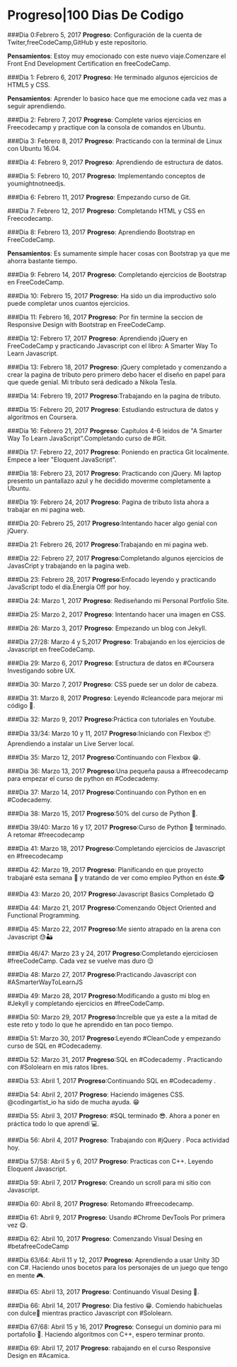 # Progreso|100 Dias  De Codigo

###Dia 0:Febrero 5, 2017
**Progreso**: Configuración de la cuenta de Twiter,freeCodeCamp,GitHub y este repositorio.
 
 
**Pensamientos**: Estoy muy emocionado con este nuevo viaje.Comenzare el Front End Development Certification en freeCodeCamp.

###Dia 1: Febrero 6, 2017
**Progreso**: He terminado algunos ejercicios de HTML5 y CSS.

**Pensamientos**: Aprender lo basico hace que me emocione cada vez mas a seguir aprendiendo.

###Dia 2: Febrero 7, 2017
**Progreso**: Complete varios ejercicios en Freecodecamp y practique con la consola de comandos en Ubuntu.

###Dia 3: Febrero 8, 2017
**Progreso**: Practicando con la terminal de Linux con Ubuntu 16.04.

###Dia 4: Febrero 9, 2017
**Progreso**: Aprendiendo de estructura de datos.

###Dia 5: Febrero 10, 2017
**Progreso**: Implementando conceptos de youmightnotneedjs.

###Dia 6: Febrero 11, 2017
**Progreso**: Empezando curso de Git.

###Dia 7: Febrero 12, 2017
**Progreso**: Completando HTML y CSS en Freecodecamp.

###Dia 8: Febrero 13, 2017
**Progreso**: Aprendiendo Bootstrap en FreeCodeCamp.

**Pensamientos**: Es sumamente simple hacer cosas con Bootstrap ya que me ahorra bastante tiempo.

###Dia 9: Febrero 14, 2017
**Progreso**: Completando ejercicios de Bootstrap en FreeCodeCamp. 


###Dia 10: Febrero 15, 2017
**Progreso**: Ha sido un dia improductivo solo puede completar unos cuantos ejercicios.

###Dia 11: Febrero 16, 2017
**Progreso**: Por fin termine la seccion de Responsive Design  with Bootstrap en FreeCodeCamp.


###Dia 12: Febrero 17, 2017
**Progreso**: Aprendiendo jQuery en FreeCodeCamp y practicando Javascript con el libro: A Smarter Way To Learn Javascript.


###Dia 13: Febrero 18, 2017
**Progreso**: jQuery completado y comenzando a crear la pagina de tributo pero primero debo hacer el diseño en papel para que quede genial. Mi tributo será dedicado a Nikola Tesla.

###Dia 14: Febrero 19, 2017
**Progreso**:Trabajando en la pagina de tributo.


###Dia 15: Febrero 20, 2017
**Progreso**: Estudiando estructura de datos y algoritmos en Coursera.


###Día 16: Febrero 21, 2017
**Progreso**: Capítulos 4-6 leidos de "A Smarter Way To Learn JavaScript".Completando curso de #Git.


###Día 17: Febrero 22, 2017
**Progreso**: Poniendo en practica Git localmente. Empece a leer "Eloquent JavaScript".


###Dia 18: Febrero 23, 2017
**Progreso**: Practicando con jQuery. Mi laptop presento un pantallazo azul y he decidido moverme completamente a Ubuntu.


###Dia 19: Febrero 24, 2017
**Progreso**: Pagina de tributo lista ahora a trabajar en mi pagina web.


###Dia 20: Febrero 25, 2017
**Progreso**:Intentando hacer algo genial con jQuery.

###Dia 21: Febrero 26, 2017
**Progreso**:Trabajando en mi pagina web.

###Dia 22: Febrero 27, 2017
**Progreso**:Completando algunos ejercicios de JavasCript y trabajando en la pagina web.

###Dia 23: Febrero 28, 2017
**Progreso**:Enfocado leyendo y practicando JavaScript todo el día.Energía Off por hoy.

###Dia 24: Marzo 1, 2017
**Progreso**: Rediseñando mi Personal Portfolio Site.

###Dia 25: Marzo 2, 2017
**Progreso**: Intentando hacer una imagen en CSS.

###Dia 26: Marzo 3, 2017
**Progreso**: Empezando un blog con Jekyll.

###Dia 27/28: Marzo 4 y 5,2017
**Progreso**: Trabajando en los ejercicios de Javascript en freeCodeCamp.

###Dia 29: Marzo 6, 2017
**Progreso**: Estructura de datos en #Coursera Investigando sobre UX.

###Dia 30: Marzo 7, 2017
**Progreso**: CSS puede ser un dolor de cabeza.

###Dia 31: Marzo 8, 2017
**Progreso**: Leyendo #cleancode para mejorar mi código 🍝.


###Dia 32: Marzo 9, 2017
**Progreso**:Práctica con tutoriales en Youtube.

###Dia 33/34: Marzo 10 y 11, 2017
**Progreso**:Iniciando con Flexbox 📦
Aprendiendo a instalar un Live Server local.

###Dia 35: Marzo 12, 2017
**Progreso**:Continuando con Flexbox 😁.

###Dia 36: Marzo 13, 2017
**Progreso**:Una pequeña pausa a #freecodecamp para empezar el curso de python en #Codecademy.

###Dia 37: Marzo 14, 2017
**Progreso**:Continuando con Python en en #Codecademy.

###Dia 38: Marzo 15, 2017
**Progreso**:50% del curso de Python 🐍.

###Dia 39/40: Marzo 16 y 17, 2017
**Progreso**:Curso de Python 🐍 terminado. A retomar #freecodecamp 

###Dia 41: Marzo 18, 2017
**Progreso**:Completando ejercicios de Javascript en #freecodecamp

###Dia 42: Marzo 19, 2017
**Progreso**: Planificando en que proyecto trabajaré esta semana  🙆 y tratando de ver como empleo Python  en éste.🕵

###Dia 43: Marzo 20, 2017
**Progreso**:Javascript Basics Completado 😋

###Dia 44: Marzo 21, 2017
**Progreso**:Comenzando Object Oriented and Functional Programming.

###Dia 45: Marzo 22, 2017
**Progreso**:Me siento atrapado en la arena con Javascript 😓🏜

###Dia 46/47: Marzo 23 y 24, 2017
**Progreso**:Completando ejercicios​en #freeCodeCamp. Cada vez se vuelve mas duro 😌

###Dia 48: Marzo 27, 2017
**Progreso**:Practicando Javascript con #ASmarterWayToLearnJS

###Dia 49: Marzo 28, 2017
**Progreso**:Modificando a gusto mi blog en #Jekyll  y completando ejercicios en #freeCodeCamp.

###Dia 50: Marzo 29, 2017
**Progreso**:Increíble que ya este a la mitad de este reto y todo lo que he aprendido en tan poco tiempo.

###Dia 51: Marzo 30, 2017
**Progreso**:Leyendo #CleanCode y empezando curso de SQL en #Codecademy.

###Dia 52: Marzo 31, 2017
**Progreso**:SQL en #Codecademy .
Practicando con #Sololearn en mis ratos libres.

###Dia 53: Abril 1, 2017
**Progreso**:Continuando SQL en #Codecademy .


###Dia 54: Abril 2, 2017
**Progreso**: Haciendo imágenes CSS.
@codingartist_io ha sido de mucha ayuda. 😁

###Dia 55: Abril 3, 2017
**Progreso**: #SQL terminado 😎. Ahora a poner en práctica todo lo que aprendí 💻.

###Dia 56: Abril 4, 2017
**Progreso**: Trabajando con #jQuery .
Poca actividad hoy.

###Dia 57/58: Abril 5 y 6, 2017
**Progreso**: Practicas con C++.
Leyendo Eloquent Javascript.

###Dia 59: Abril 7, 2017
**Progreso**: Creando un scroll para mi sitio con Javascript.

###Dia 60: Abril 8, 2017
**Progreso**: Retomando #freecodecamp.

###Dia 61: Abril 9, 2017
**Progreso**: Usando #Chrome DevTools
Por primera vez 😋.

###Dia 62: Abril 10, 2017
**Progreso**: Comenzando Visual Desing en #betafreeCodeCamp

###Dia 63/64: Abril 11 y 12, 2017
**Progreso**: Aprendiendo a usar Unity 3D con C#.
Haciendo unos bocetos para los personajes de un juego que tengo en mente 🎮.

###Dia 65: Abril 13, 2017
**Progreso**: Continuando Visual Desing 📸.

###Dia 66: Abril 14, 2017
**Progreso**: Dia festivo 😁. Comiendo habichuelas con dulce🍵 mientras practico Javascript con #Sololearn.

###Dia 67/68: Abril 15 y 16, 2017
**Progreso**: Conseguí un dominio para mi portafolio 💼.
Haciendo algoritmos con C++, espero terminar pronto.

###Dia 69: Abril 17, 2017
**Progreso**: rabajando en el curso Responsive Design en #Acamica.













